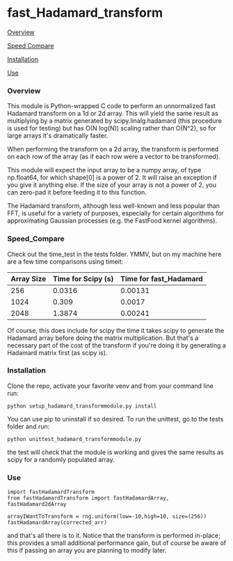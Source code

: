 # fast_Hadamard_transform

[Overview](#Overview)

[Speed Compare](#Speed_Compare)

[Installation](#Installation)

[Use](#Use)

### Overview
This module is Python-wrapped C code to perform an unnormalized fast Hadamard transform
on a 1d or 2d array. This will yield the same result as multiplying by a matrix generated by scipy.linalg.hadamard (this procedure is used for testing) but has O(N log(N)) scaling rather
than O(N^2), so for large arrays it's dramatically faster.

When performing the transform on a 2d array, the transform is performed on each row of the array (as if each row were a vector to be transformed).

This module will expect the input array to be a numpy array, of type np.float64, for which shape[0] is a power of 2. It will raise an exception if you give it anything else. If the size of your array is not a power of 2, you can zero-pad it before feeding it to this function.

The Hadamard transform, although less well-known and less popular than FFT, is useful for a variety of purposes, especially for certain algorithms for approximating Gaussian processes (e.g. the FastFood kernel algorithms).

### Speed_Compare
Check out the time_test in the tests folder. YMMV, but on my machine here are a few time comparisons using timeit:

| Array Size | Time for Scipy (s) | Time for fast_Hadamard |
| ---------- | ------------------ | ---------------------- |
| 256 | 0.0316 | 0.00131 |
| 1024 | 0.309 | 0.0017 |
| 2048 | 1.3874 | 0.00241 |

Of course, this does include for scipy the time it takes scipy to generate the Hadamard
array before doing the matrix multiplication. But that's a necessary part of the cost of the
transform if you're doing it by generating a Hadamard matrix first (as scipy is).

### Installation
Clone the repo, activate your favorite venv and from your command line run:
```
python setup_hadamard_transformmodule.py install
```
You can use pip to uninstall if so desired. To run the unittest, go to the tests folder and run:
```
python unittest_hadamard_transformmodule.py
```
the test will check that the module is working and gives the same results as scipy for a randomly populated array.

### Use
```
import fastHadamardTransform
from fastHadamardTransform import fastHadamardArray, fastHadamard2dArray

arrayIWantToTransform = rng.uniform(low=-10,high=10, size=(256))
fastHadamardArray(corrected_arr)
```
and that's all there is to it. Notice that the transform is performed in-place; this provides a small additional performance gain, but of course be aware of this if passing an array you are planning to modify later.
